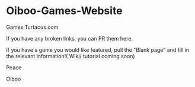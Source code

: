 # Oiboo-Games-Website

Games.Turtacus.com



If you have any broken links, you can PR them here.

If you have a game you would like featured, pull the "Blank page" and fill in the relevant information!( Wiki/ tutorial coming soon)

Peace

 Oiboo

